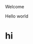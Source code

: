 <html>
<title> My first Project</title>
 <head> Welcome </head>
 <body>
   <p> Hello world </p>
  <h1> hi </h1>
  </body>
  </html>
   
